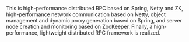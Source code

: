 This is high-performance distributed RPC based on Spring, Netty and ZK, high-performance network communication based on Netty, object management and dynamic proxy generation based on Spring, and server node creation and monitoring based on ZooKeeper. Finally, a high-performance, lightweight distributed RPC framework is realized.
